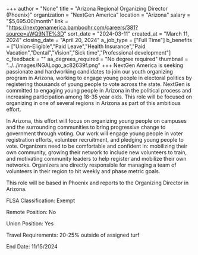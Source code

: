 +++
author = "None"
title = "Arizona Regional Organizing Director (Phoenix)"
organization = "NextGen America"
location = "Arizona"
salary = "$5,695.00/month"
link = "https://nextgenamerica.bamboohr.com/careers/381?source=aWQ9NTE%3D"
sort_date = "2024-03-11"
created_at = "March 11, 2024"
closing_date = "April 20, 2024"
a_job_type = ["Full Time"]
b_benefits = ["Union-Eligible","Paid Leave","Health Insurance","Paid Vacation","Dental","Vision","Sick time","Professional development"]
c_feedback = ""
aa_degrees_required = "No degree required"
thumbnail = "../../images/NGALogo_ac82639f.png"
+++
NextGen America is seeking passionate and hardworking candidates to join our youth organizing program in Arizona, working to engage young people in electoral politics by registering thousands of young people to vote across the state. NextGen is committed to engaging young people in Arizona in the political process and increasing participation among 18-35 year olds. This role will be focused on organizing in one of several regions in Arizona as part of this ambitious effort. 

In Arizona, this effort will focus on organizing young people on campuses and the surrounding communities to bring progressive change to government through voting. Our work will engage young people in voter registration efforts, volunteer recruitment, and pledging young people to vote. Organizers need to be comfortable and confident in: mobilizing their own community, growing their network to include new volunteers to train, and motivating community leaders to help register and mobilize their own networks. Organizers are directly responsible for managing a team of volunteers in their region to hit weekly and phase metric goals. 

This role will be based in Phoenix and reports to the Organizing Director in Arizona.



FLSA Classification: Exempt

Remote Position: No

Union Position: Yes

Travel Requirements: 20-25% outside of assigned turf

End Date: 11/15/2024